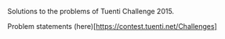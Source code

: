 Solutions to the problems of Tuenti Challenge 2015.

Problem statements (here)[https://contest.tuenti.net/Challenges]
